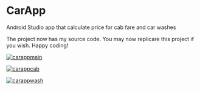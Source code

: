# CarApp
Android Studio app that calculate price for cab fare and car washes

The project now has my source code. You may now replicare this project if you wish. Happy coding!

<a href="https://ibb.co/QH83bBN"><img src="https://i.ibb.co/NN1dVhj/carappmain.png" alt="carappmain" border="0"></a>

<a href="https://ibb.co/FWQdwCx"><img src="https://i.ibb.co/RSXJ0dv/carappcab.png" alt="carappcab" border="0"></a>

<a href="https://ibb.co/TgQDC94"><img src="https://i.ibb.co/6WKcdjH/carappwash.png" alt="carappwash" border="0"></a>

